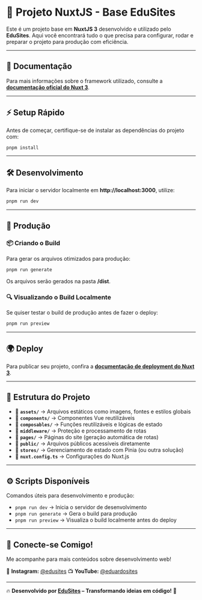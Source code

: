 # 🚀 Projeto NuxtJS - Base EduSites

Este é um projeto base em **NuxtJS 3** desenvolvido e utilizado pelo **EduSites**. Aqui você encontrará tudo o que precisa para configurar, rodar e preparar o projeto para produção com eficiência.

---

## 📖 Documentação

Para mais informações sobre o framework utilizado, consulte a **[documentação oficial do Nuxt 3](https://nuxt.com/docs/getting-started/introduction)**.

---

## ⚡ Setup Rápido

Antes de começar, certifique-se de instalar as dependências do projeto com:

```sh
pnpm install
```

---

## 🛠️ Desenvolvimento

Para iniciar o servidor localmente em **http://localhost:3000**, utilize:

```sh
pnpm run dev
```

---

## 🚀 Produção

### 📦 Criando o Build

Para gerar os arquivos otimizados para produção:

```sh
pnpm run generate
```

Os arquivos serão gerados na pasta **/dist**.

### 🔍 Visualizando o Build Localmente

Se quiser testar o build de produção antes de fazer o deploy:

```sh
pnpm run preview
```

---

## 🌍 Deploy

Para publicar seu projeto, confira a **[documentação de deployment do Nuxt 3](https://nuxt.com/docs/getting-started/deployment)**.

---

## 📂 Estrutura do Projeto

- 📁 **`assets/`** → Arquivos estáticos como imagens, fontes e estilos globais
- 📁 **`components/`** → Componentes Vue reutilizáveis
- 📁 **`composables/`** → Funções reutilizáveis e lógicas de estado
- 📁 **`middleware/`** → Proteção e processamento de rotas
- 📁 **`pages/`** → Páginas do site (geração automática de rotas)
- 📁 **`public/`** → Arquivos públicos acessíveis diretamente
- 📁 **`stores/`** → Gerenciamento de estado com Pinia (ou outra solução)
- 📝 **`nuxt.config.ts`** → Configurações do Nuxt.js

---

## ⚙️ Scripts Disponíveis

Comandos úteis para desenvolvimento e produção:

- `pnpm run dev` → Inicia o servidor de desenvolvimento
- `pnpm run generate` → Gera o build para produção
- `pnpm run preview` → Visualiza o build localmente antes do deploy

---

## 🔗 Conecte-se Comigo!

Me acompanhe para mais conteúdos sobre desenvolvimento web!

📸 **Instagram:** [@edusites](https://www.instagram.com/edusites)
📺 **YouTube:** [@eduardosites](https://www.youtube.com/@eduardosites)

---

🔥 **Desenvolvido por [EduSites](https://www.instagram.com/edusites) – Transformando ideias em código!** 🚀
